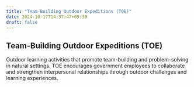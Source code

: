 ```yaml
---
title: "Team-Building Outdoor Expeditions (TOE)"
date: 2024-10-17T14:37:47+05:30
draft: false
---
```


## Team-Building Outdoor Expeditions (TOE)

Outdoor learning activities that promote team-building and problem-solving in natural settings. TOE encourages government employees to collaborate and strengthen interpersonal relationships through outdoor challenges and learning experiences.
